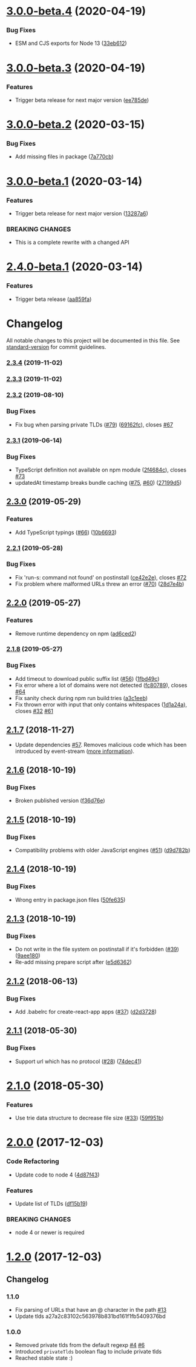 # [3.0.0-beta.4](https://github.com/peerigon/parse-domain/compare/v3.0.0-beta.3...v3.0.0-beta.4) (2020-04-19)


### Bug Fixes

* ESM and CJS exports for Node 13 ([33eb612](https://github.com/peerigon/parse-domain/commit/33eb6120660c43c03607db22d05269cf7135103a))

# [3.0.0-beta.3](https://github.com/peerigon/parse-domain/compare/v3.0.0-beta.2...v3.0.0-beta.3) (2020-04-19)


### Features

* Trigger beta release for next major version ([ee785de](https://github.com/peerigon/parse-domain/commit/ee785de33d91a76377af54991d913a8063f8bd81))

# [3.0.0-beta.2](https://github.com/peerigon/parse-domain/compare/v3.0.0-beta.1...v3.0.0-beta.2) (2020-03-15)

### Bug Fixes

- Add missing files in package ([7a770cb](https://github.com/peerigon/parse-domain/commit/7a770cbf9f42af5d0a8b3aec19b0016d05bedf54))

# [3.0.0-beta.1](https://github.com/peerigon/parse-domain/compare/v2.4.0-beta.1...v3.0.0-beta.1) (2020-03-14)

### Features

- Trigger beta release for next major version ([13287a6](https://github.com/peerigon/parse-domain/commit/13287a6a26de87f7767e34de611e698904b7e07c))

### BREAKING CHANGES

- This is a complete rewrite with a changed API

# [2.4.0-beta.1](https://github.com/peerigon/parse-domain/compare/v2.3.2...v2.4.0-beta.1) (2020-03-14)

### Features

- Trigger beta release ([aa859fa](https://github.com/peerigon/parse-domain/commit/aa859fa5113a2e69edeb7e0b45c4a759edc39c51))

# Changelog

All notable changes to this project will be documented in this file. See [standard-version](https://github.com/conventional-changelog/standard-version) for commit guidelines.

### [2.3.4](https://github.com/peerigon/parse-domain/compare/v2.3.3...v2.3.4) (2019-11-02)

### [2.3.3](https://github.com/peerigon/parse-domain/compare/v2.3.2...v2.3.3) (2019-11-02)

### [2.3.2](https://github.com/peerigon/parse-domain/compare/v2.3.1...v2.3.2) (2019-08-10)

### Bug Fixes

- Fix bug when parsing private TLDs ([#79](https://github.com/peerigon/parse-domain/issues/79)) ([69162fc](https://github.com/peerigon/parse-domain/commit/69162fc)), closes [#67](https://github.com/peerigon/parse-domain/issues/67)

### [2.3.1](https://github.com/peerigon/parse-domain/compare/v2.3.0...v2.3.1) (2019-06-14)

### Bug Fixes

- TypeScript definition not available on npm module ([2f4684c](https://github.com/peerigon/parse-domain/commit/2f4684c)), closes [#73](https://github.com/peerigon/parse-domain/issues/73)
- updatedAt timestamp breaks bundle caching ([#75](https://github.com/peerigon/parse-domain/issues/75), [#60](https://github.com/peerigon/parse-domain/issues/60)) ([27199d5](https://github.com/peerigon/parse-domain/commit/27199d5))

## [2.3.0](https://github.com/peerigon/parse-domain/compare/v2.2.1...v2.3.0) (2019-05-29)

### Features

- Add TypeScript typings ([#66](https://github.com/peerigon/parse-domain/issues/66)) ([10b6693](https://github.com/peerigon/parse-domain/commit/10b6693))

### [2.2.1](https://github.com/peerigon/parse-domain/compare/v2.2.0...v2.2.1) (2019-05-28)

### Bug Fixes

- Fix 'run-s: command not found' on postinstall ([ce42e2e](https://github.com/peerigon/parse-domain/commit/ce42e2e)), closes [#72](https://github.com/peerigon/parse-domain/issues/72)
- Fix problem where malformed URLs threw an error ([#70](https://github.com/peerigon/parse-domain/issues/70)) ([28d7e4b](https://github.com/peerigon/parse-domain/commit/28d7e4b))

## [2.2.0](https://github.com/peerigon/parse-domain/compare/v2.1.8...v2.2.0) (2019-05-27)

### Features

- Remove runtime dependency on npm ([ad6ced2](https://github.com/peerigon/parse-domain/commit/ad6ced2))

### [2.1.8](https://github.com/peerigon/parse-domain/compare/v2.1.7...v2.1.8) (2019-05-27)

### Bug Fixes

- Add timeout to download public suffix list ([#56](https://github.com/peerigon/parse-domain/issues/56)) ([1fbd49c](https://github.com/peerigon/parse-domain/commit/1fbd49c))
- Fix error where a lot of domains were not detected ([fc80789](https://github.com/peerigon/parse-domain/commit/fc80789)), closes [#64](https://github.com/peerigon/parse-domain/issues/64)
- Fix sanity check during npm run build:tries ([a3c1eeb](https://github.com/peerigon/parse-domain/commit/a3c1eeb))
- Fix thrown error with input that only contains whitespaces ([1d1a24a](https://github.com/peerigon/parse-domain/commit/1d1a24a)), closes [#32](https://github.com/peerigon/parse-domain/issues/32) [#61](https://github.com/peerigon/parse-domain/issues/61)

<a name="2.1.7"></a>

## [2.1.7](https://github.com/peerigon/parse-domain/compare/v2.1.6...v2.1.7) (2018-11-27)

- Update dependencies [#57](https://github.com/peerigon/parse-domain/pull/57). Removes malicious code which has been introduced by event-stream ([more information](https://snyk.io/blog/malicious-code-found-in-npm-package-event-stream)).

<a name="2.1.6"></a>

## [2.1.6](https://github.com/peerigon/parse-domain/compare/v2.1.5...v2.1.6) (2018-10-19)

### Bug Fixes

- Broken published version ([f36d76e](https://github.com/peerigon/parse-domain/commit/f36d76e))

<a name="2.1.5"></a>

## [2.1.5](https://github.com/peerigon/parse-domain/compare/v2.1.4...v2.1.5) (2018-10-19)

### Bug Fixes

- Compatibility problems with older JavaScript engines ([#51](https://github.com/peerigon/parse-domain/issues/51)) ([d9d782b](https://github.com/peerigon/parse-domain/commit/d9d782b))

<a name="2.1.4"></a>

## [2.1.4](https://github.com/peerigon/parse-domain/compare/v2.1.3...v2.1.4) (2018-10-19)

### Bug Fixes

- Wrong entry in package.json files ([50fe635](https://github.com/peerigon/parse-domain/commit/50fe635))

<a name="2.1.3"></a>

## [2.1.3](https://github.com/peerigon/parse-domain/compare/v2.1.2...v2.1.3) (2018-10-19)

### Bug Fixes

- Do not write in the file system on postinstall if it's forbidden ([#39](https://github.com/peerigon/parse-domain/issues/39)) ([9aee180](https://github.com/peerigon/parse-domain/commit/9aee180))
- Re-add missing prepare script after ([e5d6362](https://github.com/peerigon/parse-domain/commit/e5d6362))

<a name="2.1.2"></a>

## [2.1.2](https://github.com/peerigon/parse-domain/compare/v2.1.1...v2.1.2) (2018-06-13)

### Bug Fixes

- Add .babelrc for create-react-app apps ([#37](https://github.com/peerigon/parse-domain/issues/37)) ([d2d3728](https://github.com/peerigon/parse-domain/commit/d2d3728))

<a name="2.1.1"></a>

## [2.1.1](https://github.com/peerigon/parse-domain/compare/v2.1.0...v2.1.1) (2018-05-30)

### Bug Fixes

- Support url which has no protocol ([#28](https://github.com/peerigon/parse-domain/issues/28)) ([74dec41](https://github.com/peerigon/parse-domain/commit/74dec41))

<a name="2.1.0"></a>

# [2.1.0](https://github.com/peerigon/parse-domain/compare/v2.0.0...v2.1.0) (2018-05-30)

### Features

- Use trie data structure to decrease file size ([#33](https://github.com/peerigon/parse-domain/issues/33)) ([59f951b](https://github.com/peerigon/parse-domain/commit/59f951b))

<a name="2.0.0"></a>

# [2.0.0](https://github.com/peerigon/parse-domain/compare/v1.2.0...v2.0.0) (2017-12-03)

### Code Refactoring

- Update code to node 4 ([4d87f43](https://github.com/peerigon/parse-domain/commit/4d87f43))

### Features

- Update list of TLDs ([df15b19](https://github.com/peerigon/parse-domain/commit/df15b19))

### BREAKING CHANGES

- node 4 or newer is required

<a name="1.2.0"></a>

# [1.2.0](https://github.com/peerigon/parse-domain/compare/v1.1.0...v1.2.0) (2017-12-03)

## Changelog

### 1.1.0

- Fix parsing of URLs that have an @ character in the path [#13](https://github.com/peerigon/parse-domain/issues/13)
- Update tlds a27a2c83102c563978b831bd161f1fb5409376bd

### 1.0.0

- Removed private tlds from the default regexp [#4](https://github.com/peerigon/parse-domain/issues/4) [#6](https://github.com/peerigon/parse-domain/issues/6)
- Introduced `privateTlds` boolean flag to include private tlds
- Reached stable state :)

